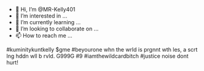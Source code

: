 - 👋 Hi, I’m @MR-Kelly401
- 👀 I’m interested in ...
- 🌱 I’m currently learning ...
- 💞️ I’m looking to collaborate on ...
- 📫 How to reach me ...

<!---
MR-Kelly401/MR-Kelly401 is a ✨ special ✨ repository because its `README.md` (this file) appears on your GitHub profile.
You can click the Preview link to take a look at your changes.
--->

#kuminitykuntkelly $gme #beyourone whn the wrld is prgnnt wth les, a scrt lng hddn wll b rvld.  G999G #9 #iamthewildcardbitch #justice noise dont hurt!
